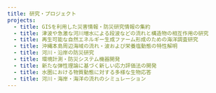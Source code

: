 ```yaml
---
title: 研究・プロジェクト
projects:
  - title: GISを利用した災害情報・防災研究情報の集約
  - title: 津波や急激な河川増水による段波などの流れと構造物の相互作用の研究
  - title: 再生可能な自然エネルギー生成ファーム形成のための海洋調査研究
  - title: 沖縄本島周辺海域の流れ・波および栄養塩動態の特性解明
  - title: 河川・沿岸の防災研究
  - title: 環境計測・防災システム機器開発
  - title: 新たな弾性理論に基づく新しい応力評価法の開発
  - title: 水圏における物質動態に対する多様な生物応答
  - title: 河川・海岸・海洋の流れのシミュレーション
---
```


